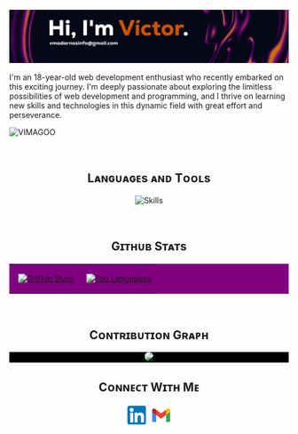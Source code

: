 <!--Banner/Header-->
![VIMAGOO Banner Image](https://github.com/VIMAGOO/VIMAGOO/blob/main/BANNERVIMAGOO.png)
<br /> 

<!--Start Intro-->               
<p align="left">I'm an 18-year-old web development enthusiast who 
recently embarked on this exciting journey. I'm deeply
passionate about exploring the limitless possibilities
of web development and programming, and I thrive
on learning new skills and technologies in this dynamic
field with great effort and perseverance.</p>
<!--End Intro-->

<!--Profile Count Badge-->
<p align="left">
  <img src="https://komarev.com/ghpvc/?username=VIMAGOO&color=orange&style=flat&label=Views" alt="VIMAGOO" style="padding-right:20px;" />
</p>
<!-- https://github.com/tandpfun/skill-icons#readme -->
<br />

<!--Languages and Tools Section-->       
<h2 align="center">Lᴀɴɢᴜᴀɢᴇs ᴀɴᴅ Tᴏᴏʟs</h2> 
<p align="center">
<img width="full"  src="https://skillicons.dev/icons?i=js,html,css,python,java,git,tailwind,react,mysql,mongodb,ps,pr,vscode,bootstrap" alt="Skills"/>
</p>

<br />

<!--Github stats Table--> 
<h2 align="center">Gɪᴛʜᴜʙ Sᴛᴀᴛs</h2>
<table width="100%" style="background-color: purple;">
  <tr>
    <td width="50%">
      <p align="center">
        <a href="https://github.com/VIMAGOO">
          <img align="center" src="https://github-readme-stats.vercel.app/api?username=VIMAGOO&count_private=true&show_icons=true&theme=nightowl&bg_color=000000" alt="GitHub Stats" />
        </a>
      </p>
    </td>
    <td width="50%">
      <p align="center">
        <a href="https://github.com/VIMAGOO">
          <img height="200" align="center" src="https://github-readme-stats.vercel.app/api/top-langs?username=VIMAGOO&layout=compact&langs_count=8&card_width=320&bg_color=000000&theme=nightowl" alt="Top Languages" />
        </a>
      </p>
    </td>
  </tr>
</table>

<br />

<!--Contribution Graph-->
<h2 align="center">Cᴏɴᴛʀɪʙᴜᴛɪᴏɴ Gʀᴀᴘʜ</h2>
<div align="center" style="background-color: black;">
    <img src="https://github-readme-activity-graph.vercel.app/graph?username=VIMAGOO&amp;bg_color=000000&amp;color=c590e7&amp;line=ff7f0e&amp;point=c590e7&amp;area=true&amp;hide_border=false" style="border-radius: 15px;">
</div>

<!--Contact Section--> 
<h2 align="center">Cᴏɴɴᴇᴄᴛ Wɪᴛʜ Mᴇ</h2>
<p align="center">
  <a href="https://www.linkedin.com/in/v%C3%ADctor-madarn%C3%A1s-aa22a0296/" target="_blank"><img align="center" src="https://github.com/VIMAGOO/VIMAGOO/blob/main/Linkedin1.1.png" alt="vimagoolinkedin" width="40" /></a>
  <a href="mailto:vmadarnasinfo@gmail.com" target="_blank"><img align="center" src="https://github.com/VIMAGOO/VIMAGOO/blob/main/Gmail1.1.png" alt="vimagoogmail" width="40" /></a>
</p>
